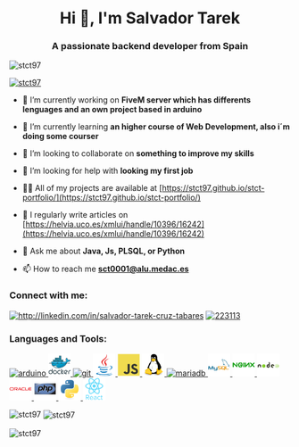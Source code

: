 <h1 align="center">Hi 👋, I'm Salvador Tarek</h1>
<h3 align="center">A passionate backend developer from Spain</h3>

<p align="left"> <img src="https://komarev.com/ghpvc/?username=stct97&label=Profile%20views&color=0e75b6&style=flat" alt="stct97" /> </p>

<p align="left"> <a href="https://github.com/ryo-ma/github-profile-trophy"><img src="https://github-profile-trophy.vercel.app/?username=stct97" alt="stct97" /></a> </p>

- 🔭 I’m currently working on **FiveM server which has differents lenguages and an own project based in arduino**

- 🌱 I’m currently learning **an higher course of Web Development, also i´m doing some courser**

- 👯 I’m looking to collaborate on **something to improve my skills**

- 🤝 I’m looking for help with **looking my first job**

- 👨‍💻 All of my projects are available at [https://stct97.github.io/stct-portfolio/](https://stct97.github.io/stct-portfolio/)

- 📝 I regularly write articles on [https://helvia.uco.es/xmlui/handle/10396/16242](https://helvia.uco.es/xmlui/handle/10396/16242)

- 💬 Ask me about **Java, Js, PLSQL, or Python**

- 📫 How to reach me **sct0001@alu.medac.es**

<h3 align="left">Connect with me:</h3>
<p align="left">
<a href="https://linkedin.com/in/http://linkedin.com/in/salvador-tarek-cruz-tabares" target="blank"><img align="center" src="https://raw.githubusercontent.com/rahuldkjain/github-profile-readme-generator/master/src/images/icons/Social/linked-in-alt.svg" alt="http://linkedin.com/in/salvador-tarek-cruz-tabares" height="30" width="40" /></a>
<a href="https://stackoverflow.com/users/223113" target="blank"><img align="center" src="https://raw.githubusercontent.com/rahuldkjain/github-profile-readme-generator/master/src/images/icons/Social/stack-overflow.svg" alt="223113" height="30" width="40" /></a>
</p>

<h3 align="left">Languages and Tools:</h3>
<p align="left"> <a href="https://www.arduino.cc/" target="_blank"> <img src="https://cdn.worldvectorlogo.com/logos/arduino-1.svg" alt="arduino" width="40" height="40"/> </a> <a href="https://www.docker.com/" target="_blank"> <img src="https://raw.githubusercontent.com/devicons/devicon/master/icons/docker/docker-original-wordmark.svg" alt="docker" width="40" height="40"/> </a> <a href="https://git-scm.com/" target="_blank"> <img src="https://www.vectorlogo.zone/logos/git-scm/git-scm-icon.svg" alt="git" width="40" height="40"/> </a> <a href="https://www.java.com" target="_blank"> <img src="https://raw.githubusercontent.com/devicons/devicon/master/icons/java/java-original.svg" alt="java" width="40" height="40"/> </a> <a href="https://developer.mozilla.org/en-US/docs/Web/JavaScript" target="_blank"> <img src="https://raw.githubusercontent.com/devicons/devicon/master/icons/javascript/javascript-original.svg" alt="javascript" width="40" height="40"/> </a> <a href="https://www.linux.org/" target="_blank"> <img src="https://raw.githubusercontent.com/devicons/devicon/master/icons/linux/linux-original.svg" alt="linux" width="40" height="40"/> </a> <a href="https://mariadb.org/" target="_blank"> <img src="https://www.vectorlogo.zone/logos/mariadb/mariadb-icon.svg" alt="mariadb" width="40" height="40"/> </a> <a href="https://www.mysql.com/" target="_blank"> <img src="https://raw.githubusercontent.com/devicons/devicon/master/icons/mysql/mysql-original-wordmark.svg" alt="mysql" width="40" height="40"/> </a> <a href="https://www.nginx.com" target="_blank"> <img src="https://raw.githubusercontent.com/devicons/devicon/master/icons/nginx/nginx-original.svg" alt="nginx" width="40" height="40"/> </a> <a href="https://nodejs.org" target="_blank"> <img src="https://raw.githubusercontent.com/devicons/devicon/master/icons/nodejs/nodejs-original-wordmark.svg" alt="nodejs" width="40" height="40"/> </a> <a href="https://www.oracle.com/" target="_blank"> <img src="https://raw.githubusercontent.com/devicons/devicon/master/icons/oracle/oracle-original.svg" alt="oracle" width="40" height="40"/> </a> <a href="https://www.php.net" target="_blank"> <img src="https://raw.githubusercontent.com/devicons/devicon/master/icons/php/php-original.svg" alt="php" width="40" height="40"/> </a> <a href="https://www.python.org" target="_blank"> <img src="https://raw.githubusercontent.com/devicons/devicon/master/icons/python/python-original.svg" alt="python" width="40" height="40"/> </a> <a href="https://reactjs.org/" target="_blank"> <img src="https://raw.githubusercontent.com/devicons/devicon/master/icons/react/react-original-wordmark.svg" alt="react" width="40" height="40"/> </a> </p>

<p><img align="left" src="https://github-readme-stats.vercel.app/api/top-langs?username=stct97&show_icons=true&locale=en&layout=compact" alt="stct97" /></p>

<p>&nbsp;<img align="center" src="https://github-readme-stats.vercel.app/api?username=stct97&show_icons=true&locale=en" alt="stct97" /></p>

<p><img align="center" src="https://github-readme-streak-stats.herokuapp.com/?user=stct97&" alt="stct97" /></p>

